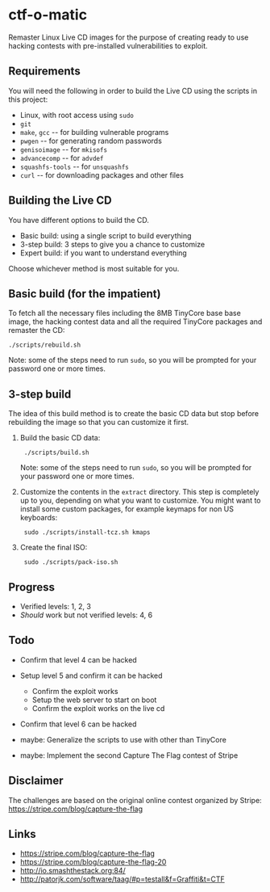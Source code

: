 ctf-o-matic
===========
Remaster Linux Live CD images for the purpose of creating ready to
use hacking contests with pre-installed vulnerabilities to exploit.


Requirements
------------
You will need the following in order to build the Live CD using
the scripts in this project:

* Linux, with root access using `sudo`
* `git`
* `make`, `gcc` -- for building vulnerable programs
* `pwgen` -- for generating random passwords
* `genisoimage` -- for `mkisofs`
* `advancecomp` -- for `advdef`
* `squashfs-tools` -- for `unsquashfs`
* `curl` -- for downloading packages and other files


Building the Live CD
--------------------
You have different options to build the CD.

* Basic build: using a single script to build everything
* 3-step build: 3 steps to give you a chance to customize
* Expert build: if you want to understand everything

Choose whichever method is most suitable for you.


Basic build (for the impatient)
-------------------------------
To fetch all the necessary files including the 8MB TinyCore base
base image, the hacking contest data and all the required TinyCore
packages and remaster the CD:

    ./scripts/rebuild.sh

Note: some of the steps need to run `sudo`, so you will be prompted
for your password one or more times.


3-step build
------------
The idea of this build method is to create the basic CD data but stop
before rebuilding the image so that you can customize it first.

1. Build the basic CD data:

        ./scripts/build.sh

   Note: some of the steps need to run `sudo`, so you will be
   prompted for your password one or more times.

2. Customize the contents in the `extract` directory. This step is
   completely up to you, depending on what you want to customize.
   You might want to install some custom packages, for example
   keymaps for non US keyboards:

        sudo ./scripts/install-tcz.sh kmaps

3. Create the final ISO:

        sudo ./scripts/pack-iso.sh


Progress
--------
* Verified levels: 1, 2, 3
* *Should* work but not verified levels: 4, 6


Todo
----
* Confirm that level 4 can be hacked

* Setup level 5 and confirm it can be hacked
    * Confirm the exploit works
    * Setup the web server to start on boot
    * Confirm the exploit works on the live cd

* Confirm that level 6 can be hacked

* maybe: Generalize the scripts to use with other than TinyCore

* maybe: Implement the second Capture The Flag contest of Stripe


Disclaimer
----------
The challenges are based on the original online contest
organized by Stripe:
https://stripe.com/blog/capture-the-flag


Links
-----
* https://stripe.com/blog/capture-the-flag
* https://stripe.com/blog/capture-the-flag-20
* http://io.smashthestack.org:84/
* http://patorjk.com/software/taag/#p=testall&f=Graffiti&t=CTF


